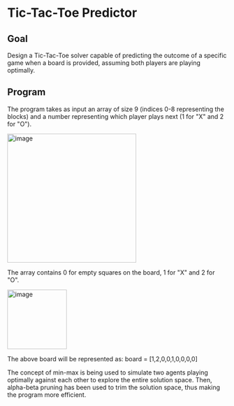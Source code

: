 # Tic-Tac-Toe Predictor 

## Goal
Design a Tic-Tac-Toe solver capable of predicting the outcome of a specific game when a board is provided, assuming both players are playing optimally. 

## Program 
The program takes as input an array of size 9 (indices 0-8 representing the blocks) and a number representing which player plays next (1 for "X" and 2 for "O"). 

<img width="295" alt="image" src="https://github.com/VihaanShah26/TicTacToe_Predictor/assets/79374408/5a3fef26-e083-4578-a5b1-e5e0fc64d6b1">

The array contains 0 for empty squares on the board, 1 for "X" and 2 for "O".

<img width="136" alt="image" src="https://github.com/VihaanShah26/TicTacToe_Predictor/assets/79374408/6a5ef716-19d9-427f-9de6-0b5cb731cf79">

The above board will be represented as: board = [1,2,0,0,1,0,0,0,0] 

The concept of min-max is being used to simulate two agents playing optimally against each other to explore the entire solution space. Then, alpha-beta pruning has been used to trim the solution space, thus making the program more efficient. 
